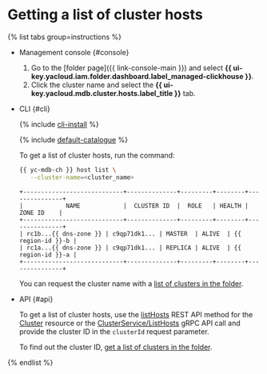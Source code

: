 # Getting a list of cluster hosts

{% list tabs group=instructions %}

- Management console {#console}

   1. Go to the [folder page]({{ link-console-main }}) and select **{{ ui-key.yacloud.iam.folder.dashboard.label_managed-clickhouse }}**.
   1. Click the cluster name and select the **{{ ui-key.yacloud.mdb.cluster.hosts.label_title }}** tab.

- CLI {#cli}

   {% include [cli-install](../../cli-install.md) %}

   {% include [default-catalogue](../../default-catalogue.md) %}

   To get a list of cluster hosts, run the command:

   ```bash
   {{ yc-mdb-ch }} host list \
      --cluster-name=<cluster_name>
   ```

   ```text
   +----------------------------+--------------+---------+--------+---------------+
   |            NAME            |  CLUSTER ID  |  ROLE   | HEALTH |    ZONE ID    |
   +----------------------------+--------------+---------+--------+---------------+
   | rc1b...{{ dns-zone }} | c9qp71dk1... | MASTER  | ALIVE  | {{ region-id }}-b |
   | rc1a...{{ dns-zone }} | c9qp71dk1... | REPLICA | ALIVE  | {{ region-id }}-a |
   +----------------------------+--------------+---------+--------+---------------+
   ```

   You can request the cluster name with a [list of clusters in the folder](../../../managed-clickhouse/operations/cluster-list.md#list-clusters).

- API {#api}

   To get a list of cluster hosts, use the [listHosts](../../../managed-clickhouse/api-ref/Cluster/listHosts.md) REST API method for the [Cluster](../../../managed-clickhouse/api-ref/Cluster/index.md) resource or the [ClusterService/ListHosts](../../../managed-clickhouse/api-ref/grpc/cluster_service.md#ListHosts) gRPC API call and provide the cluster ID in the `clusterId` request parameter.

   To find out the cluster ID, [get a list of clusters in the folder](../../../managed-clickhouse/operations/cluster-list.md).

{% endlist %}
